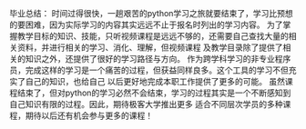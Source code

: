 毕业总结：
        时间过得很快，一趟艰苦的python学习之旅就要结束了，学习比预想的要困难，因为实际学习的内容其实远远不止于报名时列出的学习内容。
	为了掌握教学目标的知识、技能，只听视频课程是远远不够的，还需要自己查找大量的相关资料，并进行相关的学习、消化、理解，但视频课程
	及教学目录除了提供了相关的知识之外，还提供了很好的学习路径与方向。
	    作为跨学科学习的非专业程序员，完成这样的学习是一个痛苦的过程，但获益同样良多。这个工具的学习不但充实了自己的知识，也给自己
	以后更好地完成本职工作提供了更多的可能。
	    虽然课程结束了，但对python的学习必然不会结束，学习的过程其实是一个不断感知到自己知识有限的过程。因此，期待极客大学推出更多
	适合不同层次学员的多种课程，期待以后还有机会参与更多的课程！